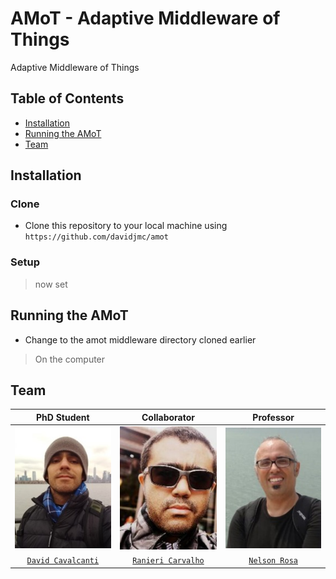 # AMoT - Adaptive Middleware of Things
Adaptive Middleware of Things


## Table of Contents

- [Installation](#installation)
- [Running the AMoT](#running)
- [Team](#team)


## Installation


### Clone

- Clone this repository to your local machine using `https://github.com/davidjmc/amot`

### Setup

>  now set

## Running the AMoT

- Change to the amot middleware directory cloned earlier

> On the computer

## Team

| **PhD Student** | **Collaborator** | **Professor** |
| :---: |:---:| :---:|
| [![PhD Student](https://raw.githubusercontent.com/davidjmc/amot/master/phd/team/d.jpeg)](http://lattes.cnpq.br/8585426872891843)    | [![Research Collaborator](https://raw.githubusercontent.com/davidjmc/amot/master/phd/team/r.jpeg)](http://lattes.cnpq.br/9211915276537655) | [![Professor](https://raw.githubusercontent.com/davidjmc/amot/master/phd/team/n.jpeg)](http://lattes.cnpq.br/4220236737158909)  |
| <a href="http://lattes.cnpq.br/8585426872891843" target="_blank">`David Cavalcanti`</a> | <a href="http://lattes.cnpq.br/9211915276537655" target="_blank">`Ranieri Carvalho`</a> | <a href="http://lattes.cnpq.br/4220236737158909" target="_blank">`Nelson Rosa`</a> |
